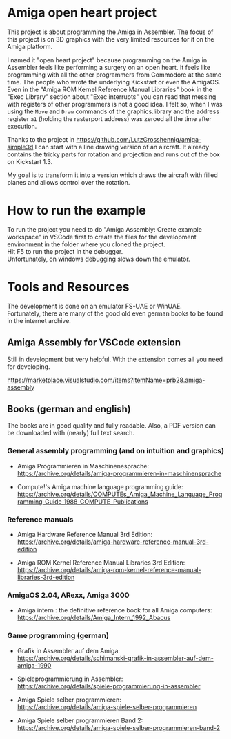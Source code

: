 # Amiga open heart project

This project is about programming the Amiga in Assembler. The focus of this project is on 3D graphics with the very limited resources for it on the Amiga platform.

I named it "open heart project" because programming on the Amiga in Assembler feels like performing a surgery on an open heart. It feels like programming with all the other programmers from Commodore at the same time. The people who wrote the underlying Kickstart or even the AmigaOS. Even in the "Amiga ROM Kernel Reference Manual Libraries" book in the "Exec Library" section about "Exec interrupts" you can read that messing with registers of other programmers is not a good idea. I felt so, when I was using the `Move` and `Draw` commands of the graphics.library and the address register `a1` (holding the rasterport address) was zeroed all the time after execution.

Thanks to the project in https://github.com/LutzGrosshennig/amiga-simple3d I can start with a line drawing version of an aircraft. It already contains the tricky parts for rotation and projection and runs out of the box on Kickstart 1.3.

My goal is to transform it into a version which draws the aircraft with filled planes and allows control over the rotation.

# How to run the example

To run the project you need to do "Amiga Assembly: Create example workspace" in VSCode first to create the files for the development environment in the folder where you cloned the project.  
Hit F5 to run the project in the debugger.  
Unfortunately, on windows debugging slows down the emulator.

# Tools and Resources

The development is done on an emulator FS-UAE or WinUAE.  
Fortunately, there are many of the good old even german books to be found in the internet archive.

## Amiga Assembly for VSCode extension

Still in development but very helpful. With the extension comes all you need for developing.

https://marketplace.visualstudio.com/items?itemName=prb28.amiga-assembly

## Books (german and english)

The books are in good quality and fully readable. Also, a PDF version can be downloaded with (nearly) full text search.

### General assembly programming (and on intuition and graphics)

* Amiga Programmieren in Maschinenesprache:  
  https://archive.org/details/amiga-programmieren-in-maschinensprache

* Compute!'s Amiga machine language programming guide:  
  https://archive.org/details/COMPUTEs_Amiga_Machine_Language_Programming_Guide_1988_COMPUTE_Publications

### Reference manuals

* Amiga Hardware Reference Manual 3rd Edition:  
  https://archive.org/details/amiga-hardware-reference-manual-3rd-edition

* Amiga ROM Kernel Reference Manual Libraries 3rd Edition:  
  https://archive.org/details/amiga-rom-kernel-reference-manual-libraries-3rd-edition

### AmigaOS 2.04, ARexx, Amiga 3000

* Amiga intern : the definitive reference book for all Amiga computers:  
  https://archive.org/details/Amiga_Intern_1992_Abacus

### Game programming (german)

* Grafik in Assembler auf dem Amiga:  
  https://archive.org/details/schimanski-grafik-in-assembler-auf-dem-amiga-1990

* Spieleprogrammierung in Assembler:  
  https://archive.org/details/spiele-programmierung-in-assembler

* Amiga Spiele selber programmieren:  
  https://archive.org/details/amiga-spiele-selber-programmieren

* Amiga Spiele selber programmieren Band 2:  
  https://archive.org/details/amiga-spiele-selber-programmieren-band-2
